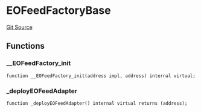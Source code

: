 # EOFeedFactoryBase

[Git Source](https://github.com/Eoracle/target-contracts/blob/6bb0b8b006e19f44d4eb44f1e9a8043f769d4816/src/adapters/factories/EOFeedFactoryBase.sol)

## Functions

### \_\_EOFeedFactory_init

```solidity
function __EOFeedFactory_init(address impl, address) internal virtual;
```

### \_deployEOFeedAdapter

```solidity
function _deployEOFeedAdapter() internal virtual returns (address);
```

